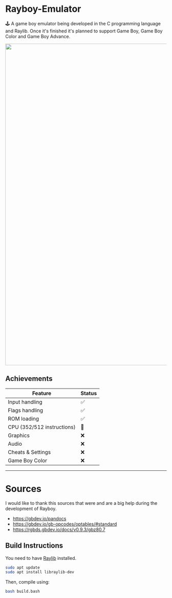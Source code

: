# Rayboy-Emulator
🕹️ A game boy emulator being developed in the C programming language and Raylib. Once it's finished it's planned to support Game Boy, Game Boy Color and Game Boy Advance.

<img src="https://github.com/user-attachments/assets/13f67c2a-4452-4f55-b4e5-52102cf1ca9f" width="1000"/>


## Achievements

| Feature                     | Status   |
|-----------------------------|----------|
| Input handling              | ✅       |
| Flags handling              | ✅       |
| ROM loading                 | ✅       |
| CPU (352/512 instructions)  | 🚧       |
| Graphics                    | ❌       |
| Audio                       | ❌       |
| Cheats & Settings           | ❌       |
| Game Boy Color              | ❌       |

---

# Sources
I would like to thank this sources that were and are a big help during the development of Rayboy.
- https://gbdev.io/pandocs
- https://gbdev.io/gb-opcodes/optables/#standard
- https://rgbds.gbdev.io/docs/v0.9.3/gbz80.7

## Build Instructions

You need to have [Raylib](https://www.raylib.com/) installed. 
```bash
sudo apt update
sudo apt install libraylib-dev
```
Then, compile using:

```bash
bash build.bash
